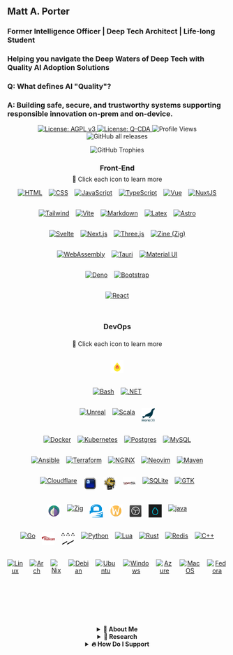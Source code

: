 <!--Copyright (C) 2025 Qompass AI, All rights reserved-->

<h2>Matt A. Porter</h2>

<h3>Former Intelligence Officer | Deep Tech Architect | Life-long Student</h3>

<h3>Helping you navigate the Deep Waters of Deep Tech with Quality AI Adoption Solutions</h3>

<!-- [![Quality AI: Safe, Secure & Trustworthy](assets/images/mlkem-visualization.png)](https://phaedrusflow.github.io/phaedrusflow/diagrams/mlkem/) -->

<h3>Q: What defines AI "Quality"?</h3>

<h3>A: Building safe, secure, and trustworthy systems supporting responsible innovation on-prem and on-device.</h3>

<p align="center">
  <a href="https://www.gnu.org/licenses/agpl-3.0">
    <img src="https://img.shields.io/badge/License-AGPL%20v3-blue.svg" alt="License: AGPL v3">
  </a>
  <a href="./LICENSE-QCDA">
    <img src="https://img.shields.io/badge/license-Q--CDA-lightgrey.svg" alt="License: Q-CDA">
  </a>
  <img src="https://komarev.com/ghpvc/?username=phaedrusflow" alt="Profile Views">
  <img src="https://img.shields.io/github/downloads/phaedrusflow/phaedrusflow/total?style=flat-square" alt="GitHub all releases">
</p>

<div align="center">
  <img src="https://github-profile-trophy.vercel.app/?username=phaedrusflow&theme=gruvbox&no-frame=true&no-bg=true&margin-w=20&margin-h=15&column=3&rank=SECRET,SSS,SS" alt="GitHub Trophies"/>
</div>

<div align="center">

<h3 align="center">Front-End</h3>
<p align="center" style="font-size: 14px; margin-top: -10px;">
  <span>🔗 Click each icon to learn more</span>
</p>

<div class="tech-pyramid" style="display: flex; flex-direction: column; align-items: center; gap: 15px;">

<div class="icon-row" style="display: flex; justify-content: center; gap: 15px; margin-bottom: 15px;">
  <a href="https://github.com/qompassai/html" class="icon-link">
    <img src="https://skillicons.dev/icons?i=html" alt="HTML" width="30" height="30" title="HTML"/>
  </a>
  <a href="https://github.com/qompassai/css" class="icon-link">
    <img src="https://skillicons.dev/icons?i=css" alt="CSS" width="30" height="30" title="CSS"/>
  </a>
  <a href="https://github.com/qompassai/javascript" class="icon-link">
    <img src="https://skillicons.dev/icons?i=js" alt="JavaScript" width="30" height="30" title="JavaScript"/>
  </a>
  <a href="https://github.com/qompassai/typescript" class="icon-link">
    <img src="https://skillicons.dev/icons?i=ts" alt="TypeScript" width="30" height="30" title="TypeScript"/>
  </a>
  <a href="https://github.com/qompassai/vue" class="icon-link">
    <img src="https://skillicons.dev/icons?i=vue" alt="Vue" width="30" height="30" title="Vue"/>
  </a>
  <a href="https://github.com/qompassai/nuxtjs" class="icon-link">
    <img src="https://skillicons.dev/icons?i=nuxtjs" alt="NuxtJS" width="30" height="30" title="NuxtJS"/>
  </a>
</div>

<div class="icon-row" style="display: flex; justify-content: center; gap: 15px; margin-bottom: 15px;">
  <a href="https://github.com/qompassai/tailwind" class="icon-link">
    <img src="https://skillicons.dev/icons?i=tailwind" alt="Tailwind" width="30" height="30" title="Tailwind"/>
  </a>
  <a href="https://github.com/qompassai/vite" class="icon-link">
    <img src="https://skillicons.dev/icons?i=vite" alt="Vite" width="30" height="30" title="Vite"/>
  </a>
  <a href="https://github.com/qompassai/markdown" class="icon-link">
    <img src="https://skillicons.dev/icons?i=md" alt="Markdown" width="30" height="30" title="Markdown"/>
  </a>
  <a href="https://github.com/qompassai/latex" class="icon-link">
    <img src="https://skillicons.dev/icons?i=latex" alt="Latex" width="30" height="30" title="Latex"/>
  </a>
  <a href="https://github.com/qompassai/astro" class="icon-link">
    <img src="https://skillicons.dev/icons?i=astro" alt="Astro" width="30" height="30" title="Astro"/>
  </a>
</div>

<div class="icon-row" style="display: flex; justify-content: center; gap: 15px; margin-bottom: 15px;">
  <a href="https://github.com/qompassai/svelte" class="icon-link">
    <img src="https://skillicons.dev/icons?i=svelte" alt="Svelte" width="30" height="30" title="Svelte"/>
  </a>
  <a href="https://github.com/qompassai/nextjs" class="icon-link">
    <img src="https://skillicons.dev/icons?i=nextjs" alt="Next.js" width="30" height="30" title="Next.js"/>
  </a>
  <a href="https://github.com/qompassai/threejs" class="icon-link">
    <img src="https://skillicons.dev/icons?i=threejs" alt="Three.js" width="30" height="30" title="Three.js"/>
  </a>
  <a href="https://github.com/qompassai/Zig" class="icon-link">
    <img src="https://skillicons.dev/icons?i=zig" alt="Zine (Zig)" width="30" height="30" title="Zine (Zig)"/>
  </a>
</div>

<div class="icon-row" style="display: flex; justify-content: center; gap: 15px; margin-bottom: 15px;">
  <a href="https://github.com/qompassai/wasm" class="icon-link">
    <img src="https://skillicons.dev/icons?i=wasm" alt="WebAssembly" width="30" height="30" title="WebAssembly"/>
  </a>
  <a href="https://github.com/qompassai/tauri" class="icon-link">
    <img src="https://skillicons.dev/icons?i=tauri" alt="Tauri" width="30" height="30" title="Tauri"/>
  </a>
  <a href="https://github.com/qompassai/materialui" class="icon-link">
    <img src="https://skillicons.dev/icons?i=materialui" alt="Material UI" width="30" height="30" title="Material UI"/>
  </a>
</div>

<div class="icon-row" style="display: flex; justify-content: center; gap: 15px; margin-bottom: 15px;">
  <a href="https://github.com/qompassai/deno" class="icon-link">
    <img src="https://skillicons.dev/icons?i=deno" alt="Deno" width="30" height="30" title="Deno"/>
  </a>
  <a href="https://github.com/qompassai/bootstrap" class="icon-link">
    <img src="https://skillicons.dev/icons?i=bootstrap" alt="Bootstrap" width="30" height="30" title="Bootstrap"/>
  </a>
</div>

<div class="icon-row" style="display: flex; justify-content: center; gap: 15px; margin-bottom: 15px;">
  <a href="https://github.com/qompassai/react" class="icon-link">
    <img src="https://skillicons.dev/icons?i=react" alt="React" width="30" height="30" title="React"/>
  </a>
</div>

<h3 align="center">DevOps</h3>
<p align="center" style="font-size: 14px; margin-top: -10px;">
  <span>🔗 Click each icon to learn more</span>
</p>

<div class="icon-row" style="display: flex; justify-content: center; gap: 15px; margin-bottom: 15px;">
<a href="https://github.com/qompassai/mojo" class="icon-link">
  <img src="https://raw.githubusercontent.com/PhaedrusFlow/phaedrusflow/main/assets/icons/mojo.svg" alt="Mojo" width="30" height="30" title="Mojo"/>
</a>
</div>

<div class="icon-row" style="display: flex; justify-content: center; gap: 15px; margin-bottom: 15px;">
  <a href="https://github.com/qompassai/shell" class="icon-link">
    <img src="https://skillicons.dev/icons?i=bash" alt="Bash" width="30" height="30" title="Bash"/>
  </a>
  <a href="https://github.com/qompassai/dotnet" class="icon-link">
    <img src="https://skillicons.dev/icons?i=dotnet" alt=".NET" width="30" height="30" title=".NET"/>
  </a>
</div>

<div class="icon-row" style="display: flex; justify-content: center; gap: 15px; margin-bottom: 15px;">
  <a href="https://github.com/qompassai/unreal" class="icon-link">
    <img src="https://skillicons.dev/icons?i=unreal" alt="Unreal" width="30" height="30" title="Unreal"/>
  </a>
  <a href="https://github.com/qompassai/scala" class="icon-link">
    <img src="https://skillicons.dev/icons?i=scala" alt="Scala" width="30" height="30" title="Scala"/>
  </a>
   <a href="https://github.com/qompassai/mariadb" class="icon-link">
  <img src="assets/icons/mariadb.svg" alt="MariaDB" width="30" height="30" title="MariaDB"/>
</a>
</div>

<div class="icon-row" style="display: flex; justify-content: center; gap: 15px; margin-bottom: 15px;">
  <a href="https://github.com/qompassai/containers" class="icon-link">
    <img src="https://skillicons.dev/icons?i=docker" alt="Docker" width="30" height="30" title="Docker"/>
  </a>
  <a href="https://github.com/qompassai/k8s" class="icon-link">
    <img src="https://skillicons.dev/icons?i=kubernetes" alt="Kubernetes" width="30" height="30" title="Kubernetes"/>
  </a>
  <a href="https://github.com/qompassai/psql" class="icon-link">
    <img src="https://skillicons.dev/icons?i=postgres" alt="Postgres" width="30" height="30" title="Postgres"/>
  </a>
  <a href="https://github.com/qompassai/mysql" class="icon-link">
    <img src="https://skillicons.dev/icons?i=mysql" alt="MySQL" width="30" height="30" title="MySQL"/>
  </a>
</div>

<div class="icon-row" style="display: flex; justify-content: center; gap: 15px; margin-bottom: 15px;">
  <a href="https://github.com/qompassai/ansible" class="icon-link">
    <img src="https://skillicons.dev/icons?i=ansible" alt="Ansible" width="30" height="30" title="Ansible"/>
  </a>
  <a href="https://github.com/qompassai/terraform" class="icon-link">
    <img src="https://skillicons.dev/icons?i=terraform" alt="Terraform" width="30" height="30" title="Terraform"/>
  </a>
  <a href="https://github.com/qompassai/nginx" class="icon-link">
    <img src="https://skillicons.dev/icons?i=nginx" alt="NGINX" width="30" height="30" title="NGINX"/>
  </a>
  <a href="https://github.com/qompassai/Diver" class="icon-link">
    <img src="https://skillicons.dev/icons?i=neovim" alt="Neovim" width="30" height="30" title="Neovim"/>
  </a>
  <a href="https://github.com/qompassai/maven" class="icon-link">
    <img src="https://skillicons.dev/icons?i=maven" alt="Maven" width="30" height="30" title="Maven"/>
  </a>
</div>

<div class="icon-row" style="display: flex; justify-content: center; gap: 15px; margin-bottom: 15px;">
  <a href="https://github.com/qompassai/qai" class="icon-link">
    <img src="https://skillicons.dev/icons?i=cloudflare" alt="Cloudflare" width="30" height="30" title="Cloudflare"/>
  </a>
  <a href="https://github.com/qompassai/shell" class="icon-link">
    <img src="assets/icons/ghostty.svg" alt="Ghostty" width="30" height="30" title="Ghostty"/>
  </a>
  <a href="https://github.com/qompassai/qssh" class="icon-link">
    <img src="assets/icons/openssh.svg" alt="OpenSSH" width="30" height="30" title="OpenSSH"/>
  </a>
  <a href="https://github.com/qompassai/qssl" class="icon-link">
    <img src="assets/icons/openssl.svg" alt="OpenSSL" width="30" height="30" title="OpenSSL"/>
  </a>
  <a href="https://github.com/qompassai/sqlite" class="icon-link">
    <img src="https://skillicons.dev/icons?i=sqlite" alt="SQLite" width="30" height="30" title="SQLite"/>
  </a>
  <a href="https://github.com/qompassai/gtk" class="icon-link">
    <img src="https://skillicons.dev/icons?i=gtk" alt="GTK" width="30" height="30" title="GTK"/>
  </a>
</div>

<div class="icon-row" style="display: flex; justify-content: center; gap: 15px; margin-bottom: 15px;">
  <a href="https://github.com/qompassai/Tor" class="icon-link">
    <img src="assets/icons/tor.svg" alt="Tor" width="30" height="30" title="Tor"/>
  </a>
  <a href="https://github.com/qompassai/Zig" class="icon-link">
    <img src="https://skillicons.dev/icons?i=zig" alt="Zig" width="30" height="30" title="Zig"/>
  </a>
  <a href="https://github.com/qompassai/qpg" class="icon-link">
    <img src="assets/icons/gnupg.svg" alt="GnuPG" width="30" height="30" title="GnuPG"/>
  </a>
  <a href="https://github.com/qompassai/wayland" class="icon-link">
    <img src="assets/icons/wayland.svg" alt="Wayland" width="30" height="30" title="Wayland"/>
  </a>
  <a href="https://github.com/qompassai/obs" class="icon-link">
    <img src="assets/icons/obs-studio.svg" alt="OBS" width="30" height="30" title="OBS"/>
  </a>
  <a href="https://github.com/qompassai/Hyprland" class="icon-link">
    <img src="assets/icons/hyprland.svg" alt="Hyprland" width="30" height="30" title="Hyprland"/>
  </a>
  <a href="https://github.com/qompassai/java" class="icon-link">
    <img src="https://skillicons.dev/icons?i=java" alt="java" width="30" height="30" title="Java"/>
  </a>
</div>

<div class="icon-row" style="display: flex; justify-content: center; gap: 15px; margin-bottom: 15px;">
  <a href="https://github.com/qompassai/go" class="icon-link">
    <img src="https://skillicons.dev/icons?i=go" alt="Go" width="30" height="30" title="Go"/>
  </a>
  <a href="https://github.com/qompassai/Vulkan" class="icon-link">
    <img src="assets/icons/vulkan.svg" alt="Vulkan" width="30" height="30" title="Vulkan"/>
  </a>
  <a href="https://github.com/qompassai/pipewire" class="icon-link">
    <img src="assets/icons/pipewire.svg" alt="Pipewire" width="30" height="30" title="Pipewire"/>
  </a><a href="https://github.com/qompassai/Python" class="icon-link">
  <img src="https://skillicons.dev/icons?i=python" alt="Python" width="30" height="30" title="Python"/>
  </a>
  <a href="https://github.com/qompassai/Lua" class="icon-link">
    <img src="https://skillicons.dev/icons?i=lua" alt="Lua" width="30" height="30" title="Lua"/>
  </a>
  <a href="https://github.com/qompassai/Rust" class="icon-link">
    <img src="https://skillicons.dev/icons?i=rust" alt="Rust" width="30" height="30" title="Rust"/>
  </a>
  <a href="https://github.com/qompassai/valkey" class="icon-link">
    <img src="https://skillicons.dev/icons?i=redis" alt="Redis" width="30" height="30" title="Redis"/>
  </a>
  <a href="https://github.com/qompassai/cpp" class="icon-link">
    <img src="https://skillicons.dev/icons?i=cpp" alt="C++" width="30" height="30" title="C++"/>
  </a>
</div>
<div class="icon-row" style="display: flex; justify-content: center; gap: 15px; margin-bottom: 15px;">
  <a href="https://github.com/qompassai/linux" class="icon-link">
    <img src="https://skillicons.dev/icons?i=linux" alt="Linux" width="30" height="30" title="Linux"/>
  </a>
  <a href="https://github.com/qompassai/arch" class="icon-link">
    <img src="https://skillicons.dev/icons?i=arch" alt="Arch" width="30" height="30" title="Arch"/>
  </a>
  <a href="https://github.com/qompassai/nix" class="icon-link">
    <img src="https://skillicons.dev/icons?i=nix" alt="Nix" width="30" height="30" title="Nix"/>
  </a>
  <a href="https://github.com/qompassai/debian" class="icon-link">
    <img src="https://skillicons.dev/icons?i=debian" alt="Debian" width="30" height="30" title="Debian"/>
  </a>
  <a href="https://github.com/qompassai/ubuntu" class="icon-link">
    <img src="https://skillicons.dev/icons?i=ubuntu" alt="Ubuntu" width="30" height="30" title="Ubuntu"/>
  </a>
  <a href="https://github.com/qompassai/windows" class="icon-link">
    <img src="https://skillicons.dev/icons?i=windows" alt="Windows" width="30" height="30" title="Windows"/>
  </a>
  <a href="https://github.com/qompassai/azure" class="icon-link">
    <img src="https://skillicons.dev/icons?i=azure" alt="Azure" width="30" height="30" title="Azure"/>
  </a>
  <a href="https://github.com/qompassai/apple" class="icon-link">
    <img src="https://skillicons.dev/icons?i=apple" alt="MacOS" width="30" height="30" title="MacOS"/>
  </a>
  <a href="https://github.com/qompassai/fedora" class="icon-link">
    <img src="https://skillicons.dev/icons?i=redhat" alt="Fedora" width="30" height="30" title="Fedora"/>
  </a>
</div>

<p></p>

______________________________________________________________________

<details markdown="1">
  <summary><strong>🧭 About Me</strong></summary>

<div align="center">
  <p>Matthew A. Porter<br>
  Former Intelligence Officer<br>
  Educator & Learner<br>
  DeepTech Founder & CEO</p>
</div>

<h3>Publications</h3>
  <p>
    <a href="https://orcid.org/0000-0002-0302-4812">
      <img src="https://img.shields.io/badge/ORCID-0000--0002--0302--4812-green?style=flat-square&logo=orcid" alt="ORCID">
    </a>
    <a href="https://www.researchgate.net/profile/Matt-Porter-7">
      <img src="https://img.shields.io/badge/ResearchGate-Open--Research-blue?style=flat-square&logo=researchgate" alt="ResearchGate">
    </a>
    <a href="https://zenodo.org/communities/qompassai">
      <img src="https://img.shields.io/badge/Zenodo-Publications-blue?style=flat-square&logo=zenodo" alt="Zenodo">
    </a>
  </p>

<h3>Developer Programs</h3>

[![NVIDIA Developer](https://img.shields.io/badge/NVIDIA-Developer_Program-76B900?style=for-the-badge&logo=nvidia&logoColor=white)](https://developer.nvidia.com/)
[![Meta Developer](https://img.shields.io/badge/Meta-Developer_Program-0668E1?style=for-the-badge&logo=meta&logoColor=white)](https://developers.facebook.com/)
[![HackerOne](https://img.shields.io/badge/-HackerOne-%23494649?style=for-the-badge&logo=hackerone&logoColor=white)](https://hackerone.com/phaedrusflow)
[![HuggingFace](https://img.shields.io/badge/HuggingFace-qompass-yellow?style=flat-square&logo=huggingface)](https://huggingface.co/qompass)
[![Epic Games Developer](https://img.shields.io/badge/Epic_Games-Developer_Program-313131?style=for-the-badge&logo=epic-games&logoColor=white)](https://dev.epicgames.com/)

<h3>Professional Profiles</h3>
  <p>
    <a href="https://www.linkedin.com/in/matt-a-porter-103535224/">
      <img src="https://img.shields.io/badge/LinkedIn-Matt--Porter-blue?style=flat-square&logo=linkedin" alt="Personal LinkedIn">
    </a>
    <a href="https://www.linkedin.com/company/95058568/">
      <img src="https://img.shields.io/badge/LinkedIn-Qompass--AI-blue?style=flat-square&logo=linkedin" alt="Startup LinkedIn">
    </a>
  </p>

<h3>Social Media</h3>
  <p>
    <a href="https://twitter.com/PhaedrusFlow">
      <img src="https://img.shields.io/badge/Twitter-@PhaedrusFlow-blue?style=flat-square&logo=twitter" alt="X/Twitter">
    </a>
    <a href="https://www.instagram.com/phaedrusflow">
      <img src="https://img.shields.io/badge/Instagram-phaedrusflow-purple?style=flat-square&logo=instagram" alt="Instagram">
    </a>
    <a href="https://www.youtube.com/@qompassai">
      <img src="https://img.shields.io/badge/YouTube-QompassAI-red?style=flat-square&logo=youtube" alt="YouTube">
    </a>
  </p>

</div>

<details markdown="1">
    <summary><strong>🌌 Research</strong></summary>

[📚 Qompass AI Odyssey: Deep Research on Quantum AI](#Odyssey)

<h3>Qompass AI Odyssey TLDR</h3>

<a href="https://phaedrusflow.github.io/phaedrusflow/assets/pqc.html">
  <img src="assets/images/pqc-preview.gif" alt="Interactive Post-Quantum Visualization" title="Click to view interactive visualization">
</a>

| Area                          | Description                                                    | Applications                                                                     |
| ----------------------------- | -------------------------------------------------------------- | -------------------------------------------------------------------------------- |
| **Quantum/AI Hybrid DevOps**  | Developing novel quantum algorithms for self-hosted deployment | Healthcare diagnostics, Personalized education, Network security                 |
| **Post-Quantum Cryptography** | Implementing quantum-resistant algorithms on-device            | Patient data protection, Educational records security, Government communications |
| **Quantum Error Correction**  | Optimizing search via quantum amplified search                 | Sustainably secure learning platforms with resilient cryptography                |

<details id="Odyssey" markdown="1">
  <summary><strong>Qompass AI Odyssey Thesis: The Pursuit of Quality AI Requires a Quantum Scale</strong></summary>

The foundation of quantum computing and impetus for enterprise quantum adoption begins with the Schrödinger equation:

$$i\\hbar\\frac{\\partial}{\\partial t}\\Psi(\\mathbf{r},t) = \\hat{H}\\Psi(\\mathbf{r},t)$$

**Schrodinger Legend:**

- $i$: imaginary unit
- $\\hbar$: reduced Planck constant
- $\\Psi(\\mathbf{r},t)$: wavefunction at position $\\mathbf{r}$ and time $t$
- $\\hat{H}$: Hamiltonian operator

A qubit state forms the computational basis:

$|\\psi\\rangle = \\alpha|0\\rangle + \\beta|1\\rangle$ where $|\\alpha|^2 + |\\beta|^2 = 1$

**Qubit Legend:**

- $|\\psi\\rangle$: quantum state
- $\\alpha, \\beta$: complex probability amplitudes
- $|0\\rangle, |1\\rangle$: computational basis states
- $|\\alpha|^2 + |\\beta|^2 = 1$: normalization constraint

## Grover's Algorithm

**Quantum State Preparation:**

$$|\\psi_0\\rangle = \\frac{1}{\\sqrt{N}}\\sum\_{x=0}^{N-1}|x\\rangle$$

**Grover Iteration (applied ~$\\frac{\\pi}{4}\\sqrt{N}$ times):**

$$G = (2|\\psi_0\\rangle\\langle\\psi_0| - I) \\cdot O_f$$

**Oracle Operation:**

$$
O_f|x\\rangle = \\begin{cases}
-|x\\rangle & \\text{if } f(x) = 1 \\
|x\\rangle & \\text{if } f(x) = 0
\\end{cases}
$$

**Success Probability:**

$$P\_{\\text{success}} = \\sin^2\\left((2r+1)\\arcsin\\sqrt{\\frac{M}{N}}\\right)$$

**Grover's Legend:**

- $N = 2^n$: Size of search space (where n is number of qubits)
- $|\\psi_0\\rangle$: Uniform superposition of all basis states
- $O_f$: Oracle function marking solution states with phase flip
- $G$: Grover operator (one iteration)
- $M$: Number of solutions in the search space
- $r$: Number of Grover iterations performed
- $f(x)$: Function that returns 1 for solutions, 0 otherwise
- $I$: Identity operator

### Research Interests

#### 1. Quantum Machine Learning Algorithms

_Developing novel quantum algorithms to optimize on-device AI training and inference_

- **Medicine**: Equipping clinicians and learners to adopt quality AI tooling to support patient care
- **Education**: Personalizing learning paths via safe, secure, and trustworthy AI
- **Security**: Migration of IPV4 to IPV6 as it relates to network attack pattern detection

#### 2. Quantum-Resistant Cryptography Implementation

_Advancing the practical deployment of post-quantum algorithms in real-world systems._

- **Medicine**: Protecting patient data across multi-institution research networks
- **Education**: Securing student records and assessment platforms from future threats
- **Security**: Ensuring long-term confidentiality of sensitive government communications

#### 3. Quantum Error Correction

Improving quantum circuit reliability through advanced error mitigation techniques.

- **Medicine**: Enabling reliable quantum simulations for synthetic data generation
- **Education**: Securing computing platforms with post-quantum cryptography for student learning
- **Security**: Conducting FIPS 140-3 validation testing on cryptographic implementations to ensure compliance while preserving functionality during system degradation

# Post-Quantum Cryptography

## ML-KEM (Kyber)

ML-KEM operates in the polynomial ring $R_q = \\mathbb{Z}\_q[X]/(X^n + 1)$

**Key Generation:**

$$\\text{pk} = (A, t = As + e)$$

**Encapsulation:**

$$c = (c_1 = A^T r + e_1, c_2 = t^T r + e_2 + \\lfloor q/2 \\rfloor m)$$

**Decapsulation:**

$$m' = \\left\\lceil\\left(c_2 - s^T c_1\\right) \\cdot \\frac{2}{q}\\right\\rceil$$

**ML-KEM Legend:**

- $R_q$: polynomial ring with coefficients in $\\mathbb{Z}\_q$
- $\\mathbb{Z}\_q$: integers modulo $q$
- $n$: polynomial degree (typically 256)
- $A$: public random matrix
- $s$: secret vector of small polynomials
- $e, e_1, e_2$: error vectors with small coefficients
- $r$: random vector used for encryption
- $m$: message bit (0 or 1)
- $m'$: recovered message bit
- $\\text{pk}$: public key
- $t$: public key component
- $c, c_1, c_2$: ciphertext components
- $q$: modulus (typically 3329)

## ML-DSA (Dilithium)

**Key Generation:**

$$\\text{pk} = (A, t = A s)$$

**Signature Generation:**

- Sample $y$ and compute $w = Ay$
- Compute challenge $c$ from message digest and $w$
- Compute $z = y + cs$
- Signature: $(z, h)$ where $h$ is a hint vector

**Verification:**
$$|z| < \\gamma_1 \\text{ and } |Az - ct| < \\gamma_2$$

**ML-DSA Legend:**

- $A$: public random matrix
- $s$: secret key vector
- $\\text{pk}$: public key
- $t$: public key component
- $y$: masking vector sampled during signing
- $w$: commitment value
- $c$: challenge hash
- $z$: response vector
- $h$: hint vector for verification
- $\\gamma_1, \\gamma_2$: bound parameters for verification
- $|\\cdot|$: vector norm

## SLH-DSA (SPHINCS+)

**Hash-based Hypertree:**

- FORS few-time signature:
    $$\\text{FORS-Sign}\_{\\text{SK}}(M) = (\\text{sk}\_1, \\ldots, \\text{sk}\_k, \\text{Auth}\_1, \\ldots, \\text{Auth}\_k)$$

- WOTS+ chain function:
    $$f^i(x) = F(f^{i-1}(x), i-1)$$

- Signature verification:
    $$\\text{root} = \\text{FORS-Verify}(M, \\sigma\_{\\text{FORS}})$$

**SLH-DSA Legend:**

- FORS: Forest Of Random Subsets (few-time signature)
- WOTS+: Winternitz One-Time Signature+
- $\\text{SK}$: secret key
- $M$: message
- $\\text{sk}\_1, \\ldots, \\text{sk}\_k$: revealed secret key elements
- $\\text{Auth}\_1, \\ldots, \\text{Auth}\_k$: authentication paths
- $f^i(x)$: hash chain function applied $i$ times
- $F$: cryptographic hash function
- $\\sigma\_{\\text{FORS}}$: FORS signature component
- $\\text{root}$: Merkle tree root for verification

## FN-DSA (Falcon)

**NTRU Equation:**
$$fG - gF = q \\mod (X^N + 1)$$

**Key Generation:**

- Private key: small polynomials $(f, g, F, G)$
- Public key: $h = g/f \\mod q$

**Signature Generation:**

- For message $m$ with hash $c$, find small $(s_1, s_2)$ such that:
    $$s_1 + s_2h = c \\mod q$$

**Verification:**

- Check if $|s| < \\beta$ and $s_1 + s_2h = c \\mod q$

**FN-DSA Legend:**

- $f, g, F, G$: private key polynomials with small coefficients
- $q$: modulus
- $(X^N + 1)$: polynomial modulus (typically $N$ is a power of 2)
- $h$: public key polynomial
- $m$: message
- $c$: hash of message mapped to a polynomial
- $s_1, s_2$: signature polynomials
- $s$: combined signature vector $(s_1, s_2)$
- $\\beta$: signature norm bound
- $|s|$: Euclidean norm of signature

## Hybrid Key Establishment

If $Z$ is a classical shared secret (e.g., from ECDH) and $T$ is a post-quantum shared secret:

$$Z' = Z \\parallel T$$

The final key is derived using a key derivation function:

$$K = \\text{KDF}(Z')$$

**Hybrid Key Legend:**

- $Z$: shared secret from classical algorithm (e.g., ECDH)
- $T$: shared secret from post-quantum algorithm (e.g., ML-KEM)
- $\\parallel$: concatenation operation
- $Z'$: combined shared secret
- $\\text{KDF}$: Key Derivation Function
- $K$: final derived key material

</details>
</details>
</details>
<details markdown="1">
  <summary><strong>🔥 How Do I Support</strong></summary>

<div align="center">

<table>
<tr>
<th align="center">🏛️ Qompass AI Pre-Seed Funding 2023-2025</th>
<th align="center">🏆 Amount</th>
<th align="center">📅 Date</th>
</tr>
<tr>
<td><a href="https://github.com/qompassai/r4r" title="RJOS/Zimmer Biomet Research Grant Repository">RJOS/Zimmer Biomet Research Grant</a></td>
<td align="center">$30,000</td>
<td align="center">March 2024</td>
</tr>
<tr>
<td><a href="https://github.com/qompassai/PathFinders" title="GitHub Repository">Pathfinders Intern Program</a><br>
<small><a href="https://www.linkedin.com/posts/evergreenbio_bioscience-internships-workforcedevelopment-activity-7253166461416812544-uWUM/" target="_blank">View on LinkedIn</a></small></td>
<td align="center">$2,000</td>
<td align="center">October 2024</td>
</tr>
</table>

<br>
<h4>🤝 How To Support Our Mission</h4>

[![GitHub Sponsors](https://img.shields.io/badge/GitHub-Sponsor-EA4AAA?style=for-the-badge&logo=github-sponsors&logoColor=white)](https://github.com/sponsors/phaedrusflow)
[![Patreon](https://img.shields.io/badge/Patreon-Support-F96854?style=for-the-badge&logo=patreon&logoColor=white)](https://patreon.com/qompassai)
[![Liberapay](https://img.shields.io/badge/Liberapay-Donate-F6C915?style=for-the-badge&logo=liberapay&logoColor=black)](https://liberapay.com/qompassai)
[![Open Collective](https://img.shields.io/badge/Open%20Collective-Support-7FADF2?style=for-the-badge&logo=opencollective&logoColor=white)](https://opencollective.com/qompassai)
[![Buy Me A Coffee](https://img.shields.io/badge/Buy%20Me%20A%20Coffee-Support-FFDD00?style=for-the-badge&logo=buy-me-a-coffee&logoColor=black)](https://www.buymeacoffee.com/phaedrusflow)

<details markdown="1">
<summary><strong>🔐 Cryptocurrency Donations</strong></summary>

**Monero (XMR):**

<div align="center">
  <img src="https://chart.googleapis.com/chart?chs=180x180&cht=qr&chl=monero:42HGspSFJQ4MjM5ZusAiKZj9JZWhfNgVraKb1eGCsHoC6QJqpo2ERCBZDhhKfByVjECernQ6KeZwFcnq8hVwTTnD8v4PzyH" alt="Monero QR Code">

<div style="margin: 10px 0;">
    <code>42HGspSFJQ4MjM5ZusAiKZj9JZWhfNgVraKb1eGCsHoC6QJqpo2ERCBZDhhKfByVjECernQ6KeZwFcnq8hVwTTnD8v4PzyH</code>
  </div>

<button onclick="navigator.clipboard.writeText('42HGspSFJQ4MjM5ZusAiKZj9JZWhfNgVraKb1eGCsHoC6QJqpo2ERCBZDhhKfByVjECernQ6KeZwFcnq8hVwTTnD8v4PzyH')" style="padding: 6px 12px; background: #FF6600; color: white; border: none; border-radius: 4px; cursor: pointer;">
    📋 Copy Address
  </button>
</div>

</details>

<p><i>Funding helps us continue our research at the intersection of AI, healthcare, and education</i></p>

📄 **[Complete funding configuration](./FUNDING.yml)**

</div>
</details>

</details>

<script>
function openDetailsNested() {
  var listOpen = document.querySelectorAll("details[open]");
  if(listOpen.length > 0) {
    for(var i=0; i<listOpen.length; i++) {
      var elem = listOpen[i];
      while (elem) {
        if (elem.matches("DETAILS")) {
          elem.setAttribute("open","");
        }
        elem = elem.parentElement;
      }
    }
  }
}
window.addEventListener("load", openDetailsNested, true);
</script>
